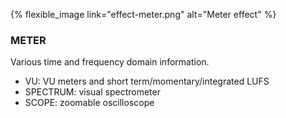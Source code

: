 ---
---
{% flexible_image link="effect-meter.png" alt="Meter effect" %}

### METER
Various time and frequency domain information.

* VU: VU meters and short term/momentary/integrated LUFS 
* SPECTRUM: visual spectrometer
* SCOPE: zoomable oscilloscope
